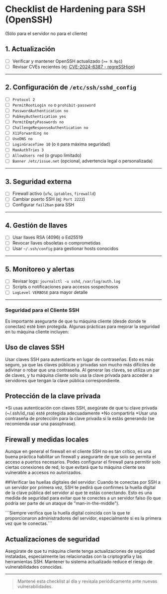 # Checklist de Hardening para SSH (OpenSSH)

(Sólo para el servidor no para el cliente)

## 1. Actualización
- [ ] Verificar y mantener OpenSSH actualizado (`>= 9.8p1`)
- [ ] Revisar CVEs recientes (ej: [CVE-2024-6387 - regreSSHion](https://cve.mitre.org/cgi-bin/cvename.cgi?name=CVE-2024-6387))

---

## 2. Configuración de `/etc/ssh/sshd_config`
- [ ] `Protocol 2`  
- [ ] `PermitRootLogin no` o `prohibit-password`  
- [ ] `PasswordAuthentication no`  
- [ ] `PubkeyAuthentication yes`  
- [ ] `PermitEmptyPasswords no`  
- [ ] `ChallengeResponseAuthentication no`  
- [ ] `X11Forwarding no`  
- [ ] `UseDNS no`  
- [ ] `LoginGraceTime 10` (o `0` para máxima seguridad)  
- [ ] `MaxAuthTries 3`  
- [ ] `AllowUsers red` (o grupo limitado)  
- [ ] `Banner /etc/issue.net` (opcional, advertencia legal o personalizada)

---

## 3. Seguridad externa
- [ ] Firewall activo (`ufw`, `iptables`, `firewalld`)  
- [ ] Cambiar puerto SSH (ej: `Port 2222`)  
- [ ] Configurar `fail2ban` para SSH  

---

## 4. Gestión de llaves
- [ ] Usar llaves RSA (4096) o Ed25519  
- [ ] Revocar llaves obsoletas o comprometidas  
- [ ] Usar `~/.ssh/config` para gestionar hosts conocidos  

---

## 5. Monitoreo y alertas
- [ ] Revisar logs: `journalctl -u sshd`, `/var/log/auth.log`  
- [ ] Scripts o notificaciones para accesos sospechosos  
- [ ] `LogLevel VERBOSE` para mayor detalle  

---

### Seguridad para el Cliente SSH

Es importante asegurarte de que tu máquina cliente (desde donde te conectas) esté bien protegida. Algunas prácticas para mejorar la seguridad en tu máquina cliente incluyen:

## Uso de claves SSH

Usar claves SSH para autenticarte en lugar de contraseñas. Esto es más seguro, ya que las claves públicas y privadas son mucho más difíciles de adivinar o robar que una contraseña. Al generar las claves, se utiliza un par de claves, y tu máquina cliente solo usa la clave privada para acceder a servidores que tengan la clave pública correspondiente.

## Protección de la clave privada
*Si usas autenticación con claves SSH, asegúrate de que tu clave privada (~/.ssh/id_rsa) esté protegida adecuadamente
*No compartirla
*Usar una contraseña de protección para la clave privada si la estás generando (se recomienda usar una passphrase).

## Firewall y medidas locales
Aunque en general el firewall en el cliente SSH no es tan crítico, es una buena práctica habilitar un firewall y asegurarte de que solo se permita el acceso a puertos necesarios.
Podes configurar el firewall para permitir solo ciertas conexiones de red, lo que evitará que tu máquina cliente sea vulnerable a accesos no autorizados.

##Verificar las huellas digitales del servidor:
Cuando te conectas por SSH a un servidor por primera vez, SSH te pedirá que confirmes la huella digital de la clave pública del servidor al que te estás conectando. Esto es una medida de seguridad para evitar que te conectes a un servidor falso (lo que podría ser parte de un ataque de "man-in-the-middle").

´´´Siempre verifica que la huella digital coincida con la que te proporcionaron administradores del servidor, especialmente si es la primera vez que te conectas.´´´

## Actualizaciones de seguridad
Asegúrate de que tu máquina cliente tenga actualizaciones de seguridad instaladas, especialmente las relacionadas con la criptografía y las herramientas SSH. Mantener tu sistema actualizado reduce el riesgo de vulnerabilidades conocidas.

---

> Mantené esta checklist al día y revisala periódicamente ante nuevas vulnerabilidades.
